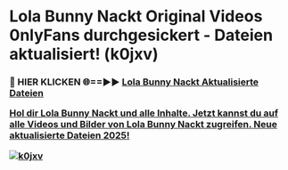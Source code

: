# Lola Bunny Nackt Original Videos 0nlyFans durchgesickert - Dateien aktualisiert! (k0jxv)

<h3>🔴 HIER KLICKEN 🌐==►► <a href="https://tinyurl.com/h6vf6nb8" rel="nofollow">Lola Bunny Nackt Aktualisierte Dateien

Hol dir Lola Bunny Nackt und alle Inhalte. Jetzt kannst du auf alle Videos und Bilder von Lola Bunny Nackt zugreifen. Neue aktualisierte Dateien 2025!

[![k0jxv](https://i.imgur.com/sD4kR3V.gif)](https://tinyurl.com/h6vf6nb8)
